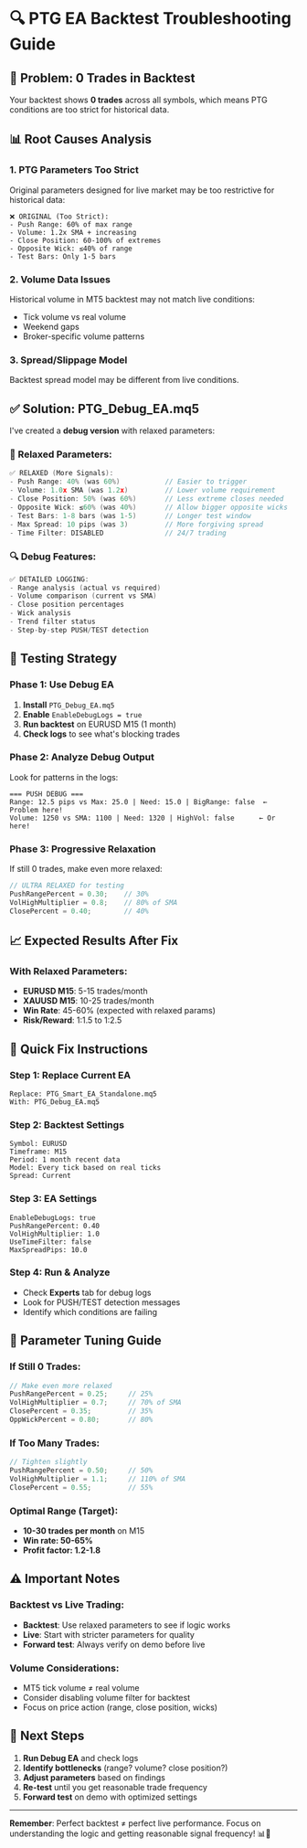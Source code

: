 # 🔍 PTG EA Backtest Troubleshooting Guide

## 🚨 Problem: 0 Trades in Backtest

Your backtest shows **0 trades** across all symbols, which means PTG conditions are too strict for historical data.

## 📊 Root Causes Analysis

### 1. **PTG Parameters Too Strict**
Original parameters designed for live market may be too restrictive for historical data:

```
❌ ORIGINAL (Too Strict):
- Push Range: 60% of max range  
- Volume: 1.2x SMA + increasing
- Close Position: 60-100% of extremes
- Opposite Wick: ≤40% of range
- Test Bars: Only 1-5 bars
```

### 2. **Volume Data Issues**
Historical volume in MT5 backtest may not match live conditions:
- Tick volume vs real volume
- Weekend gaps
- Broker-specific volume patterns

### 3. **Spread/Slippage Model**
Backtest spread model may be different from live conditions.

## ✅ Solution: PTG_Debug_EA.mq5

I've created a **debug version** with relaxed parameters:

### 🎯 Relaxed Parameters:
```cpp
✅ RELAXED (More Signals):
- Push Range: 40% (was 60%)           // Easier to trigger
- Volume: 1.0x SMA (was 1.2x)         // Lower volume requirement  
- Close Position: 50% (was 60%)       // Less extreme closes needed
- Opposite Wick: ≤60% (was 40%)       // Allow bigger opposite wicks
- Test Bars: 1-8 bars (was 1-5)       // Longer test window
- Max Spread: 10 pips (was 3)         // More forgiving spread
- Time Filter: DISABLED               // 24/7 trading
```

### 🔍 Debug Features:
```cpp
✅ DETAILED LOGGING:
- Range analysis (actual vs required)
- Volume comparison (current vs SMA)
- Close position percentages
- Wick analysis
- Trend filter status
- Step-by-step PUSH/TEST detection
```

## 🚀 Testing Strategy

### Phase 1: Use Debug EA
1. **Install** `PTG_Debug_EA.mq5`
2. **Enable** `EnableDebugLogs = true`
3. **Run backtest** on EURUSD M15 (1 month)
4. **Check logs** to see what's blocking trades

### Phase 2: Analyze Debug Output
Look for patterns in the logs:
```
=== PUSH DEBUG ===
Range: 12.5 pips vs Max: 25.0 | Need: 15.0 | BigRange: false  ← Problem here!
Volume: 1250 vs SMA: 1100 | Need: 1320 | HighVol: false      ← Or here!
```

### Phase 3: Progressive Relaxation
If still 0 trades, make even more relaxed:
```cpp
// ULTRA RELAXED for testing
PushRangePercent = 0.30;    // 30%
VolHighMultiplier = 0.8;    // 80% of SMA
ClosePercent = 0.40;        // 40%
```

## 📈 Expected Results After Fix

### With Relaxed Parameters:
- **EURUSD M15**: 5-15 trades/month
- **XAUUSD M15**: 10-25 trades/month  
- **Win Rate**: 45-60% (expected with relaxed params)
- **Risk/Reward**: 1:1.5 to 1:2.5

## 🎯 Quick Fix Instructions

### Step 1: Replace Current EA
```
Replace: PTG_Smart_EA_Standalone.mq5
With: PTG_Debug_EA.mq5
```

### Step 2: Backtest Settings
```
Symbol: EURUSD
Timeframe: M15  
Period: 1 month recent data
Model: Every tick based on real ticks
Spread: Current
```

### Step 3: EA Settings
```
EnableDebugLogs: true
PushRangePercent: 0.40
VolHighMultiplier: 1.0
UseTimeFilter: false
MaxSpreadPips: 10.0
```

### Step 4: Run & Analyze
- Check **Experts** tab for debug logs
- Look for PUSH/TEST detection messages
- Identify which conditions are failing

## 🔧 Parameter Tuning Guide

### If Still 0 Trades:
```cpp
// Make even more relaxed
PushRangePercent = 0.25;     // 25%
VolHighMultiplier = 0.7;     // 70% of SMA  
ClosePercent = 0.35;         // 35%
OppWickPercent = 0.80;       // 80%
```

### If Too Many Trades:
```cpp
// Tighten slightly
PushRangePercent = 0.50;     // 50%
VolHighMultiplier = 1.1;     // 110% of SMA
ClosePercent = 0.55;         // 55%
```

### Optimal Range (Target):
- **10-30 trades per month** on M15
- **Win rate: 50-65%**
- **Profit factor: 1.2-1.8**

## ⚠️ Important Notes

### Backtest vs Live Trading:
- **Backtest**: Use relaxed parameters to see if logic works
- **Live**: Start with stricter parameters for quality
- **Forward test**: Always verify on demo before live

### Volume Considerations:
- MT5 tick volume ≠ real volume
- Consider disabling volume filter for backtest
- Focus on price action (range, close position, wicks)

## 🎯 Next Steps

1. **Run Debug EA** and check logs
2. **Identify bottlenecks** (range? volume? close position?)
3. **Adjust parameters** based on findings
4. **Re-test** until you get reasonable trade frequency
5. **Forward test** on demo with optimized settings

---

**Remember**: Perfect backtest ≠ perfect live performance. Focus on understanding the logic and getting reasonable signal frequency! 📊🎯
